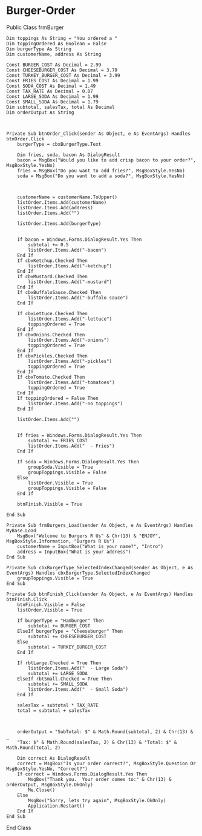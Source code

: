 # Burger-Order

Public Class frmBurger

    Dim toppings As String = "You ordered a "
    Dim toppingOrdered As Boolean = False
    Dim burgerType As String
    Dim customerName, address As String

    Const BURGER_COST As Decimal = 2.99
    Const CHEESEBURGER_COST As Decimal = 3.79
    Const TURKEY_BURGER_COST As Decimal = 3.99
    Const FRIES_COST As Decimal = 1.99
    Const SODA_COST As Decimal = 1.49
    Const TAX_RATE As Decimal = 0.07
    Const LARGE_SODA As Decimal = 1.99
    Const SMALL_SODA As Decimal = 1.79
    Dim subtotal, salesTax, total As Decimal
    Dim orderOutput As String



    Private Sub btnOrder_Click(sender As Object, e As EventArgs) Handles btnOrder.Click
        burgerType = cbxBurgerType.Text

        Dim fries, soda, bacon As DialogResult
        bacon = MsgBox("Would you like to add crisp bacon to your order?", MsgBoxStyle.YesNo)
        fries = MsgBox("Do you want to add fries?", MsgBoxStyle.YesNo)
        soda = MsgBox("Do you want to add a soda?", MsgBoxStyle.YesNo)



        customerName = customerName.ToUpper()
        listOrder.Items.Add(customerName)
        listOrder.Items.Add(address)
        listOrder.Items.Add("")

        listOrder.Items.Add(burgerType)


        If bacon = Windows.Forms.DialogResult.Yes Then
            subtotal += 0.5
            listOrder.Items.Add("-bacon")
        End If
        If cbxKetchup.Checked Then
            listOrder.Items.Add("-ketchup")
        End If
        If cbxMustard.Checked Then
            listOrder.Items.Add("-mustard")
        End If
        If cbxBuffaloSauce.Checked Then
            listOrder.Items.Add("-buffalo sauce")
        End If

        If cbxLettuce.Checked Then
            listOrder.Items.Add("-lettuce")
            toppingOrdered = True
        End If
        If cbxOnions.Checked Then
            listOrder.Items.Add("-onions")
            toppingOrdered = True
        End If
        If cbxPickles.Checked Then
            listOrder.Items.Add("-pickles")
            toppingOrdered = True
        End If
        If cbxTomato.Checked Then
            listOrder.Items.Add("-tomatoes")
            toppingOrdered = True
        End If
        If toppingOrdered = False Then
            listOrder.Items.Add("-no toppings")
        End If

        listOrder.Items.Add("")


        If fries = Windows.Forms.DialogResult.Yes Then
            subtotal += FRIES_COST
            listOrder.Items.Add("  - Fries")
        End If

        If soda = Windows.Forms.DialogResult.Yes Then
            groupSoda.Visible = True
            groupToppings.Visible = False
        Else
            listOrder.Visible = True
            groupToppings.Visible = False
        End If

        btnFinish.Visible = True

    End Sub

    Private Sub frmBurgers_Load(sender As Object, e As EventArgs) Handles MyBase.Load
        MsgBox("Welcome to Burgers R Us" & Chr(13) & "ENJOY", MsgBoxStyle.Information, "Burgers R Us")
        customerName = InputBox("What is your name?", "Intro")
        address = InputBox("What is your address")
    End Sub

    Private Sub cbxBurgerType_SelectedIndexChanged(sender As Object, e As EventArgs) Handles cbxBurgerType.SelectedIndexChanged
        groupToppings.Visible = True
    End Sub

    Private Sub btnFinish_Click(sender As Object, e As EventArgs) Handles btnFinish.Click
        btnFinish.Visible = False
        listOrder.Visible = True

        If burgerType = "Hamburger" Then
            subtotal += BURGER_COST
        ElseIf burgerType = "Cheeseburger" Then
            subtotal += CHEESEBURGER_COST
        Else
            subtotal = TURKEY_BURGER_COST
        End If

        If rbtLarge.Checked = True Then
            listOrder.Items.Add("  - Large Soda")
            subtotal += LARGE_SODA
        ElseIf rbtSmall.Checked = True Then
            subtotal += SMALL_SODA
            listOrder.Items.Add("  - Small Soda")
        End If

        salesTax = subtotal * TAX_RATE
        total = subtotal + salesTax



        orderOutput = "SubTotal: $" & Math.Round(subtotal, 2) & Chr(13) & _
        "Tax: $" & Math.Round(salesTax, 2) & Chr(13) & "Total: $" & Math.Round(total, 2)

        Dim correct As DialogResult
        correct = MsgBox("Is your order correct?", MsgBoxStyle.Question Or MsgBoxStyle.YesNo, "Correct?")
        If correct = Windows.Forms.DialogResult.Yes Then
            MsgBox("Thank you.  Your order comes to:" & Chr(13) & orderOutput, MsgBoxStyle.OkOnly)
            Me.Close()
        Else
            MsgBox("Sorry, lets try again", MsgBoxStyle.OkOnly)
            Application.Restart()
        End If
    End Sub
End Class
